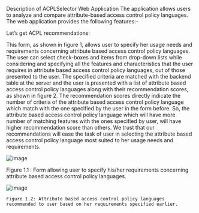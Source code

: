 Description of ACPLSelector Web Application
The application allows users to analyze and compare attribute-based access control policy languages. The web application provides the following features:-

Let’s get ACPL recommendations:

This form, as shown in figure 1, allows user to specify her usage needs and requirements concerning attribute based access control policy languages.  The user can select check-boxes and items from drop-down lists while considering and specifying all the features and characteristics that the user requires in attribute based access control policy languages, out of those presented to the user. The specified criteria are matched with the backend table at the server and the user is presented with a list of attribute based access control policy languages along with their recommendation scores, as shown in figure 2. The recommendation scores directly indicate the number of criteria of the attribute based access control policy language which match with the one specified by the user in the form before. So, the attribute based access control policy language which will have more number of matching features with the ones specified by user, will have higher recommendation score than others. We trust that our recommendations will ease the task of user in selecting the attribute based access control policy language most suited to her usage needs and requirements. 

![image](https://github.com/user-attachments/assets/d43581ae-cd91-48d9-a1cb-a731f4dcd15a)

Figure 1.1 : Form allowing user to specify his/her requirements concerning attribute based access control policy languages. 
						
![image](https://github.com/user-attachments/assets/6b2b3bde-444c-4c30-b7b6-0fe62ae03acf)

	Figure 1.2: Attribute based access control policy languages recommended to user based on her requirements specified earlier.
